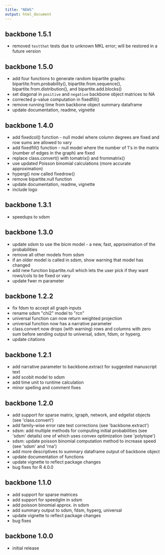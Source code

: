 ```yaml
---
title: "NEWS"
output: html_document
---
```

## backbone 1.5.1

* removed `testthat` tests due to unknown MKL error; will be restored in a future version

## backbone 1.5.0

* add four functions to generate random bipartite graphs: bipartite.from.probability(), bipartite.from.sequence(), bipartite.from.distribution(), and bipartite.add.blocks()
* set diagonal in `positive` and `negative` backbone object matrices to NA
* corrected p-value computation in fixedfill()
* remove running time from backbone object summary dataframe
* update documentation, readme, vignette

## backbone 1.4.0

* add fixedcol() function - null model where column degrees are fixed and row sums are allowed to vary
* add fixedfill() function - null model where the number of 1's in the matrix (number of edges in the graph) are fixed
* replace class.convert() with tomatrix() and frommatrix()
* use updated Poisson binomial calculations (more accurate approximation)
* hyperg() now called fixedrow()
* remove bipartite.null function
* update documentation, readme, vignette
* include logo

## backbone 1.3.1

* speedups to sdsm

## backbone 1.3.0

* update sdsm to use the bicm model - a new, fast, approximation of the probabilities
* remove all other models from sdsm
* if an older model is called in sdsm, show warning that model has changed
* add new function bipartite.null which lets the user pick if they want rows/cols to be fixed or vary
* update fwer m parameter

## backbone 1.2.2

* fix fdsm to accept all graph inputs
* rename sdsm "chi2" model to "rcn"
* universal function can now return weighted projection
* universal function now has a narrative parameter
* class.convert now drops (with warning) rows and columns with zero sum before sending output to universal, sdsm, fdsm, or hyperg.
* update citations

## backbone 1.2.1

* add narrative parameter to backbone.extract for suggested manuscript text
* add scobit model to sdsm
* add time unit to runtime calculation
* minor spelling and comment fixes

## backbone 1.2.0

* add support for sparse matrix, igraph, network, and edgelist objects (see 'class.convert')
* add family-wise error rate test corrections (see 'backbone.extract')
* sdsm: add multiple methods for computing initial probabilities (see 'sdsm' details) one of which uses convex optimization (see 'polytope')
* sdsm: update poisson binomial computation method to increase speed (see 'sdsm' and 'rna')
* add more descriptives to summary dataframe output of backbone object
* update documentation of functions
* update vignette to reflect package changes
* bug fixes for R 4.0.0

## backbone 1.1.0

* add support for sparse matrices
* add support for speedglm in sdsm
* add poisson binomial approx. in sdsm
* add summary output to sdsm, fdsm, hyperg, universal
* update vignette to reflect package changes
* bug fixes

## backbone 1.0.0

* initial release
